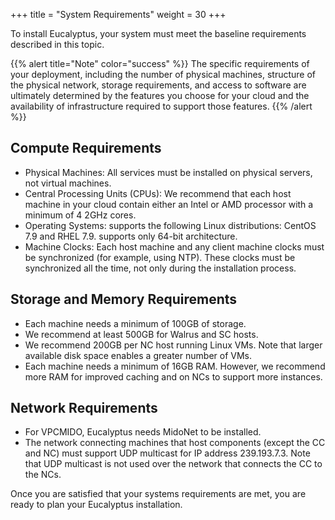 +++
title = "System Requirements"
weight = 30
+++

To install Eucalyptus, your system must meet the baseline requirements described in this topic.

{{% alert title="Note" color="success" %}}
The specific requirements of your deployment, including the number of physical machines, structure of the physical network, storage requirements, and access to software are ultimately determined by the features you choose for your cloud and the availability of infrastructure required to support those features. 
{{% /alert %}}

## Compute Requirements

* Physical Machines: All services must be installed on physical servers, not virtual machines. 
* Central Processing Units (CPUs): We recommend that each host machine in your cloud contain either an Intel or AMD processor with a minimum of 4 2GHz cores. 
* Operating Systems: supports the following Linux distributions: CentOS 7.9 and RHEL 7.9. supports only 64-bit architecture. 
* Machine Clocks: Each host machine and any client machine clocks must be synchronized (for example, using NTP). These clocks must be synchronized all the time, not only during the installation process. 

## Storage and Memory Requirements

* Each machine needs a minimum of 100GB of storage.
* We recommend at least 500GB for Walrus and SC hosts.
* We recommend 200GB per NC host running Linux VMs. Note that larger available disk space enables a greater number of VMs. 
* Each machine needs a minimum of 16GB RAM. However, we recommend more RAM for improved caching and on NCs to support more instances. 

## Network Requirements

* For VPCMIDO, Eucalyptus needs MidoNet to be installed. 
* The network connecting machines that host components (except the CC and NC) must support UDP multicast for IP address 239.193.7.3. Note that UDP multicast is not used over the network that connects the CC to the NCs.

Once you are satisfied that your systems requirements are met, you are ready to plan your Eucalyptus installation. 


